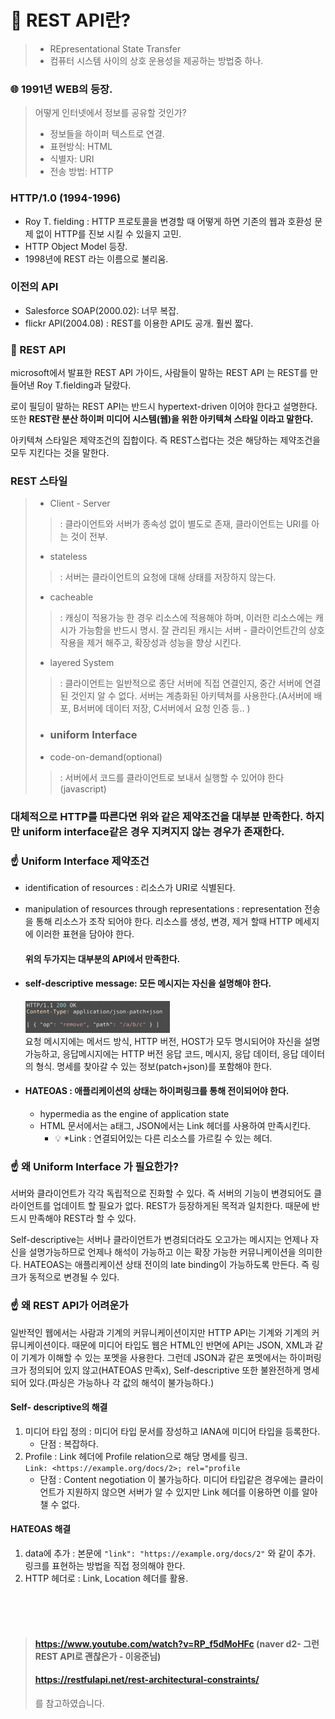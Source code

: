 # 🤔 REST API란?
> - REpresentational State Transfer
> - 컴퓨터 시스템 사이의 상호 운용성을 제공하는 방법중 하나.


### 🌐 1991년 WEB의 등장.
> 어떻게 인터넷에서 정보를 공유할 것인가?
> - 정보들을 하이퍼 텍스트로 연결.
> - 표현방식: HTML
> - 식별자: URI
> - 전송 방법: HTTP


### HTTP/1.0 (1994-1996)
- Roy T. fielding : HTTP 프로토콜을 변경할 때 어떻게 하면 기존의 웹과 호환성 문제 없이 HTTP를 진보 시킬 수 있을지 고민.
- HTTP Object Model 등장.
- 1998년에 REST 라는 이름으로 불리움.

### 이전의 API
- Salesforce SOAP(2000.02): 너무 복잡.
- flickr API(2004.08) : REST를 이용한 API도 공개. 훨씬 짧다.


### 🧐 REST API
microsoft에서 발표한 REST API 가이드, 사람들이 말하는 REST API 는 REST를 만들어낸 Roy T.fielding과 달랐다.

로이 필딩이 말하는 REST API는 반드시 hypertext-driven 이어야 한다고 설명한다.
또한 <strong>REST란 분산 하이퍼 미디어 시스템(웹)을 위한 아키텍쳐 스타일 이라고 말한다.</strong>

아키텍쳐 스타일은 제약조건의 집합이다. 즉 REST스럽다는 것은 해당하는 제약조건을 모두 지킨다는 것을 말한다.

### REST 스타일
> - Client - Server
> > : 클라이언트와 서버가 종속성 없이 별도로 존재, 클라이언트는 URI를 아는 것이 전부.
> - stateless
> > : 서버는 클라이언트의 요청에 대해 상태를 저장하지 않는다. 
> - cacheable
> > : 캐싱이 적용가능 한 경우 리소스에 적용해야 하며, 이러한 리소스에는 캐시가 가능함을 반드시 명시.
> > 잘 관리된 캐시는 서버 - 클라이언트간의 상호작용을 제거 해주고, 확장성과 성능을 향상 시킨다.
> - layered System
> > : 클라이언트는 일반적으로 종단 서버에 직접 연결인지, 중간 서버에 연결된 것인지 알 수 없다.
> > 서버는 계층화된 아키텍쳐를 사용한다.(A서버에 배포, B서버에 데이터 저장, C서버에서 요청 인증 등.. )
> - ### uniform Interface
> - code-on-demand(optional)
> > : 서버에서 코드를 클라이언트로 보내서 실행할 수 있어야 한다(javascript)

### 대체적으로 HTTP를 따른다면 위와 같은 제약조건을 대부분 만족한다. 하지만 uniform interface같은 경우 지켜지지 않는 경우가 존재한다.

### ☝️ Uniform Interface 제약조건
- identification of resources : 리소스가 URI로 식별된다.
- manipulation of resources through representations : representation 전송을 통해 리소스가 조작 되어야 한다.
  리소스를 생성, 변경, 제거 할때 HTTP 메세지에 이러한 표현을 담아야 한다.   
  
    #### 위의 두가지는 대부분의 API에서 만족한다.

- #### self-descriptive message: 모든 메시지는 자신을 설명해야 한다.   

    ![img.png](img/img.png)       
    요청 메시지에는 메서드 방식, HTTP 버전, HOST가 모두 명시되어야 자신을 설명 가능하고, 
    응답메시지에는 HTTP 버전 응답 코드, 메시지, 응답 데이터, 응답 데이터의 형식. 명세를 찾아갈 수 있는 정보(patch+json)를 포함해야 한다.

- #### HATEOAS : 애플리케이션의 상태는 하이퍼링크를 통해 전이되어야 한다.
    - hypermedia as the engine of application state
    - HTML 문서에서는 a태그, JSON에서는 Link 헤더를 사용하여 만족시킨다.
        - 💡 *Link : 연결되어있는 다른 리소스를 가르킬 수 있는 헤더.
    
### ☝️ 왜 Uniform Interface 가 필요한가?
서버와 클라이언트가 각각 독립적으로 진화할 수 있다. 즉 서버의 기능이 변경되어도 클라이언트를 업데이트 할 필요가 없다.
REST가 등장하게된 목적과 일치한다. 때문에 반드시 만족해야 REST라 할 수 있다.

Self-descriptive는 서버나 클라이언트가 변경되더라도 오고가는 메시지는 언제나 자신을 설명가능하므로 언제나 해석이 가능하고 이는 확장 가능한 커뮤니케이션을 의미한다.
HATEOAS는 애플리케이션 상태 전이의 late binding이 가능하도록 만든다. 즉 링크가 동적으로 변경될 수 있다.

### ☝️ 왜 REST API가 어려운가
일반적인 웹에서는 사람과 기계의 커뮤니케이션이지만 HTTP API는 기계와 기계의 커뮤니케이션이다.
때문에 미디어 타입도 웹은 HTML인 반면에 API는 JSON, XML과 같이 기계가 이해할 수 있는 포멧을 사용한다.
그런데 JSON과 같은 포멧에서는 하이퍼링크가 정의되어 있지 않고(HATEOAS 만족x), Self-descriptive 또한 불완전하게 명세되어 있다.(파싱은 가능하나 각 값의 해석이 불가능하다.)


#### Self- descriptive의 해결
1. 미디어 타입 정의 : 미디어 타입 문서를 장성하고 IANA에 미디어 타입을 등록한다.
   - 단점 : 복잡하다.
2. Profile : Link 헤더에 Profile relation으로 해당 명세를 링크.   
   ```Link: <https://example.org/docs/2>; rel="profile```
   - 단점 : Content negotiation 이 불가능하다.
     미디어 타입같은 경우에는 클라이언트가 지원하지 않으면 서버가 알 수 있지만 Link 헤더를 이용하면 이를 알아챌 수 없다.

#### HATEOAS 해결
1. data에 추가 : 본문에 ```"link": "https://example.org/docs/2"``` 와 같이 추가. 링크를 표현하는 방법을 직접 정의해야 한다.
2. HTTP 헤더로 : Link, Location 헤더를 활용. 


<br><br><br>
> #### https://www.youtube.com/watch?v=RP_f5dMoHFc (naver d2- 그런 REST API로 괜찮은가 - 이응준님)
> #### https://restfulapi.net/rest-architectural-constraints/
> 를 참고하였습니다.